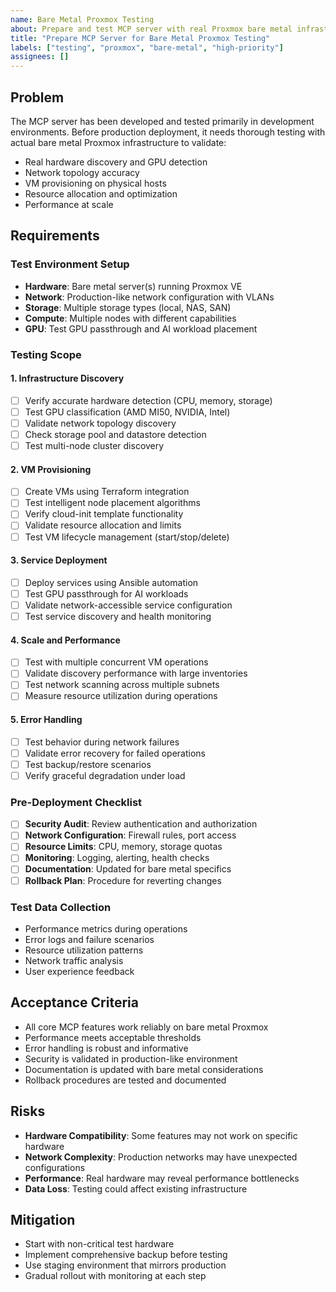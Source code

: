 ```yaml
---
name: Bare Metal Proxmox Testing
about: Prepare and test MCP server with real Proxmox bare metal infrastructure
title: "Prepare MCP Server for Bare Metal Proxmox Testing"
labels: ["testing", "proxmox", "bare-metal", "high-priority"]
assignees: []
---
```


## Problem
The MCP server has been developed and tested primarily in development environments. Before production deployment, it needs thorough testing with actual bare metal Proxmox infrastructure to validate:
- Real hardware discovery and GPU detection
- Network topology accuracy
- VM provisioning on physical hosts
- Resource allocation and optimization
- Performance at scale

## Requirements

### Test Environment Setup
- **Hardware**: Bare metal server(s) running Proxmox VE
- **Network**: Production-like network configuration with VLANs
- **Storage**: Multiple storage types (local, NAS, SAN)
- **Compute**: Multiple nodes with different capabilities
- **GPU**: Test GPU passthrough and AI workload placement

### Testing Scope

#### 1. Infrastructure Discovery
- [ ] Verify accurate hardware detection (CPU, memory, storage)
- [ ] Test GPU classification (AMD MI50, NVIDIA, Intel)
- [ ] Validate network topology discovery
- [ ] Check storage pool and datastore detection
- [ ] Test multi-node cluster discovery

#### 2. VM Provisioning
- [ ] Create VMs using Terraform integration
- [ ] Test intelligent node placement algorithms
- [ ] Verify cloud-init template functionality
- [ ] Validate resource allocation and limits
- [ ] Test VM lifecycle management (start/stop/delete)

#### 3. Service Deployment
- [ ] Deploy services using Ansible automation
- [ ] Test GPU passthrough for AI workloads
- [ ] Validate network-accessible service configuration
- [ ] Test service discovery and health monitoring

#### 4. Scale and Performance
- [ ] Test with multiple concurrent VM operations
- [ ] Validate discovery performance with large inventories
- [ ] Test network scanning across multiple subnets
- [ ] Measure resource utilization during operations

#### 5. Error Handling
- [ ] Test behavior during network failures
- [ ] Validate error recovery for failed operations
- [ ] Test backup/restore scenarios
- [ ] Verify graceful degradation under load

### Pre-Deployment Checklist
- [ ] **Security Audit**: Review authentication and authorization
- [ ] **Network Configuration**: Firewall rules, port access
- [ ] **Resource Limits**: CPU, memory, storage quotas
- [ ] **Monitoring**: Logging, alerting, health checks
- [ ] **Documentation**: Updated for bare metal specifics
- [ ] **Rollback Plan**: Procedure for reverting changes

### Test Data Collection
- Performance metrics during operations
- Error logs and failure scenarios  
- Resource utilization patterns
- Network traffic analysis
- User experience feedback

## Acceptance Criteria
- All core MCP features work reliably on bare metal Proxmox
- Performance meets acceptable thresholds
- Error handling is robust and informative
- Security is validated in production-like environment
- Documentation is updated with bare metal considerations
- Rollback procedures are tested and documented

## Risks
- **Hardware Compatibility**: Some features may not work on specific hardware
- **Network Complexity**: Production networks may have unexpected configurations
- **Performance**: Real hardware may reveal performance bottlenecks
- **Data Loss**: Testing could affect existing infrastructure

## Mitigation
- Start with non-critical test hardware
- Implement comprehensive backup before testing
- Use staging environment that mirrors production
- Gradual rollout with monitoring at each step